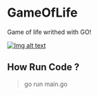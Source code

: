 # GameOfLife

Game of life writhed with GO!

[![Img alt text](https://www.youtube.com/watch?v=NlEbOcmgQS0/0.jpg)](https://www.youtube.com/watch?v=NlEbOcmgQS0)

## How Run Code ?

> go run main.go
